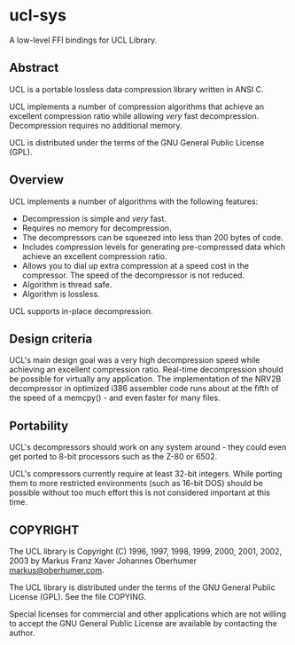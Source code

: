 # ucl-sys

A low-level FFI bindings for UCL Library.

## Abstract

UCL is a portable lossless data compression library written in ANSI C.

UCL implements a number of compression algorithms that achieve an
excellent compression ratio while allowing *very* fast decompression.
Decompression requires no additional memory.

UCL is distributed under the terms of the GNU General Public License (GPL).

## Overview

UCL implements a number of algorithms with the following features:

- Decompression is simple and *very* fast.
- Requires no memory for decompression.
- The decompressors can be squeezed into less than 200 bytes of code.
- Includes compression levels for generating pre-compressed
  data which achieve an excellent compression ratio.
- Allows you to dial up extra compression at a speed cost in the
  compressor. The speed of the decompressor is not reduced.
- Algorithm is thread safe.
- Algorithm is lossless.

UCL supports in-place decompression.

## Design criteria

UCL's main design goal was a very high decompression speed while
achieving an excellent compression ratio. Real-time decompression should
be possible for virtually any application. The implementation of the
NRV2B decompressor in optimized i386 assembler code runs about at
the fifth of the speed of a memcpy() - and even faster for many files.

## Portability

UCL's decompressors should work on any system around - they could even
get ported to 8-bit processors such as the Z-80 or 6502.

UCL's compressors currently require at least 32-bit integers. While
porting them to more restricted environments (such as 16-bit DOS)
should be possible without too much effort this is not considered
important at this time.

## COPYRIGHT

The UCL library is Copyright (C) 1996, 1997, 1998, 1999, 2000, 2001, 2002,
2003 by Markus Franz Xaver Johannes Oberhumer <markus@oberhumer.com>.

The UCL library is distributed under the terms of the GNU General Public
License (GPL). See the file COPYING.

Special licenses for commercial and other applications which
are not willing to accept the GNU General Public License
are available by contacting the author.
